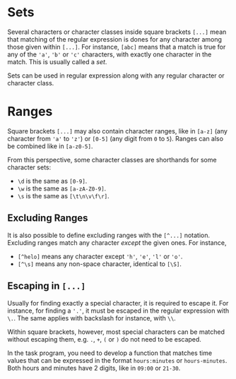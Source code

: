 # Sets

Several characters or character classes inside square brackets `[...]` mean 
that matching of the regular expression is dones for any character among 
those given within `[...]`. For instance, `[abc]` means that a match is true 
for any of the `'a'`, `'b'` or `'c'` characters, with exactly one character 
in the match. This is usually called a _set_. 

Sets can be used in regular expression along with any regular character or 
character class.

# Ranges

Square brackets `[...]` may also contain character ranges, like in `[a-z]` 
(any character from `'a'` to `'z'`) or `[0-5]` (any digit from `0` to `5`). 
Ranges can also be combined like in `[a-z0-5]`.

From this perspective, some character classes are shorthands for some 
character sets:
- `\d` is the same as `[0-9]`.
- `\w` is the same as `[a-zA-Z0-9]`.
- `\s` is the same as `[\t\n\v\f\r]`.

## Excluding Ranges

It is also possible to define excluding ranges with the `[^...]` notation. 
Excluding ranges match any character _except_ the given ones. For instance,
- `[^helo]` means any character except `'h'`, `'e'`, `'l'` or `'o'`.
- `[^\s]` means any non-space character, identical to `[\S]`.

## Escaping in `[...]`

Usually for finding exactly a special character, it is required to escape it.
For instance, for finding a `'.'`, it must be escaped in the regular 
expression with `\.`. The same applies with backslash for instance, with `\\`.

Within square brackets, however, most special characters can be matched 
without escaping them, e.g. `.`, `+`, `(` or `)` do not need to be escaped.

In the task program, you need to develop a function that matches time values 
that can be expressed in the format `hours:minutes` or `hours-minutes`. Both hours 
and minutes have 2 digits, like in `09:00` or `21-30`.